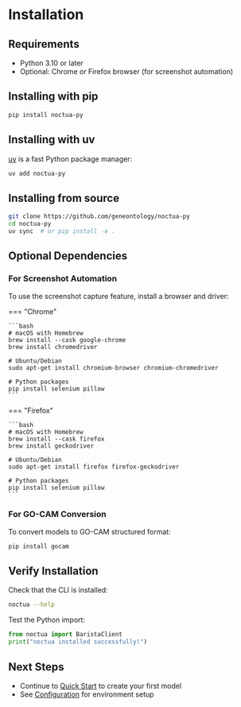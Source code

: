 # Installation

## Requirements

- Python 3.10 or later
- Optional: Chrome or Firefox browser (for screenshot automation)

## Installing with pip

```bash
pip install noctua-py
```

## Installing with uv

[uv](https://github.com/astral-sh/uv) is a fast Python package manager:

```bash
uv add noctua-py
```

## Installing from source

```bash
git clone https://github.com/geneontology/noctua-py
cd noctua-py
uv sync  # or pip install -e .
```

## Optional Dependencies

### For Screenshot Automation

To use the screenshot capture feature, install a browser and driver:

=== "Chrome"

    ```bash
    # macOS with Homebrew
    brew install --cask google-chrome
    brew install chromedriver

    # Ubuntu/Debian
    sudo apt-get install chromium-browser chromium-chromedriver

    # Python packages
    pip install selenium pillow
    ```

=== "Firefox"

    ```bash
    # macOS with Homebrew
    brew install --cask firefox
    brew install geckodriver

    # Ubuntu/Debian
    sudo apt-get install firefox firefox-geckodriver

    # Python packages
    pip install selenium pillow
    ```

### For GO-CAM Conversion

To convert models to GO-CAM structured format:

```bash
pip install gocam
```

## Verify Installation

Check that the CLI is installed:

```bash
noctua --help
```

Test the Python import:

```python
from noctua import BaristaClient
print("noctua installed successfully!")
```

## Next Steps

- Continue to [Quick Start](quickstart.md) to create your first model
- See [Configuration](configuration.md) for environment setup